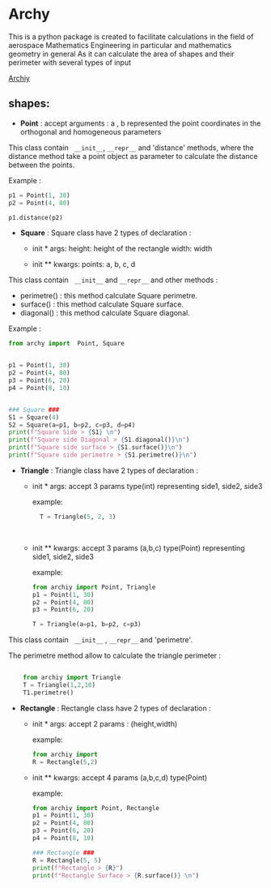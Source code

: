 # Archy

 This is a  python package is created to facilitate calculations in the field of aerospace Mathematics Engineering in particular and mathematics geometry in general
As it can calculate the area of shapes and their perimeter with several types of input

[Archiy](https://pypi.org/project/Archiy/1.0.0/)

## shapes:

- **Point** : accept arguments : a , b represented the point coordinates in the orthogonal and homogeneous parameters  
 
 This class contain ` __init__`, `__repr__` and 'distance' methods, where the distance method take a point object as parameter to calculate the distance between the points.

 Example :

```python
p1 = Point(1, 30)
p2 = Point(4, 80)

p1.distance(p2)

```

- **Square** : Square class have 2 types of declaration :

  - init \* args:
    height: height of the rectangle
    width: width

  - init \*\* kwargs:
    points: a, b, c, d

This class contain ` __init__` and `__repr__` and other methods :

- perimetre() : this method calculate Square perimetre.
- surface() : this method calculate Square surface.
- diagonal() : this method calculate Square diagonal.

Example :

```python
from archy import  Point, Square


p1 = Point(1, 30)
p2 = Point(4, 80)
p3 = Point(6, 20)
p4 = Point(8, 10)


### Square ###
S1 = Square(4)
S2 = Square(a=p1, b=p2, c=p3, d=p4)
print(f"Square Side > {S1} \n")
print(f"Square side Diagonal > {S1.diagonal()}\n")
print(f"Square side surface > {S1.surface()}\n")
print(f"Square side perimetre > {S1.perimetre()}\n")

```

- **Triangle** : Triangle class have 2 types of declaration :

  - init \* args:
      accept 3 params type(int) representing side1, side2, side3

      example:
      ```python
        T = Triangle(5, 2, 3)
      ```
      
  <br/>  
  
  - init \*\* kwargs:
      accept 3 params (a,b,c) type(Point) representing side1, side2, side3

      example:
      ```python
      from archiy import Point, Triangle
      p1 = Point(1, 30)
      p2 = Point(4, 80)
      p3 = Point(6, 20)

      T = Triangle(a=p1, b=p2, c=p3)

      ```
This class contain ` __init__` , `__repr__` and 'perimetre'.

  The perimetre method allow to calculate the triangle perimeter :


  ```python

      from archiy import Triangle
      T = Triangle(1,2,10)
      T1.perimetre() 

```

- **Rectangle** : Rectangle class have 2 types of declaration :
    - init \* args: accept 2 params : (height,width)
        
        example:
        ```python
        from archiy import
        R = Rectangle(5,2)
        ```
    - init \*\* kwargs: accept 4 params (a,b,c,d) type(Point)

        example:
        ```python
        from archiy import Point, Rectangle
        p1 = Point(1, 30)
        p2 = Point(4, 80)
        p3 = Point(6, 20)
        p4 = Point(8, 10)

        ### Rectangle ###
        R = Rectangle(5, 5)
        print(f"Rectangle > {R}")
        print(f"Rectangle Surface > {R.surface()} \n")
        
        ```

